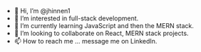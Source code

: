 - 👋 Hi, I’m @jhinnen1
- 👀 I’m interested in full-stack development.
- 🌱 I’m currently learning JavaScript and then the MERN stack.
- 💞️ I’m looking to collaborate on React, MERN stack projects.
- 📫 How to reach me ... message me on LinkedIn.

<!---
jhinnen1/jhinnen1 is a ✨ special ✨ repository because its `README.md` (this file) appears on your GitHub profile.
You can click the Preview link to take a look at your changes.
--->
